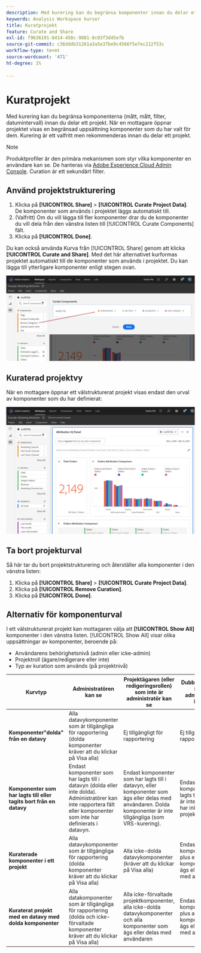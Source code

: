 ```yaml
---
description: Med kurering kan du begränsa komponenter innan du delar ett projekt.
keywords: Analysis Workspace kurser
title: Kuratprojekt
feature: Curate and Share
exl-id: f9636191-8414-458c-9881-8c03f3d45efb
source-git-commit: c36dddb31261a3a5e37be9c4566f5e7ec212f53c
workflow-type: tm+mt
source-wordcount: '471'
ht-degree: 1%

---
```


# Kuratprojekt

Med kurering kan du begränsa komponenterna (mått, mått, filter, datumintervall) innan du delar ett projekt. När en mottagare öppnar projektet visas en begränsad uppsättning komponenter som du har valt för dem. Kurering är ett valfritt men rekommenderas innan du delar ett projekt.

>[!NOTE]
> Produktprofiler är den primära mekanismen som styr vilka komponenter en användare kan se. De hanteras via [Adobe Experience Cloud Admin Console](https://experienceleague.adobe.com/docs/core-services/interface/manage-users-and-products/admin-getting-started.html). Curation är ett sekundärt filter.

## Använd projektstrukturering

1. Klicka på **[!UICONTROL Share]** > **[!UICONTROL Curate Project Data]**.
De komponenter som används i projektet läggs automatiskt till.
1. (Valfritt) Om du vill lägga till fler komponenter drar du de komponenter du vill dela från den vänstra listen till [!UICONTROL Curate Components] fält.
1. Klicka på **[!UICONTROL Done]**.

Du kan också använda Kurva från [!UICONTROL Share] genom att klicka **[!UICONTROL Curate and Share]**. Med det här alternativet kurformas projektet automatiskt till de komponenter som används i projektet. Du kan lägga till ytterligare komponenter enligt stegen ovan.

![](assets/curation-field.png)

## Kuraterad projektvy

När en mottagare öppnar ett välstrukturerat projekt visas endast den urval av komponenter som du har definierat:

![](assets/curate-project.png)

## Ta bort projekturval

Så här tar du bort projektstrukturering och återställer alla komponenter i den vänstra listen:

1. Klicka på **[!UICONTROL Share]** > **[!UICONTROL Curate Project Data]**.
1. Klicka på **[!UICONTROL Remove Curation]**.
1. Klicka på **[!UICONTROL Done]**.

## Alternativ för komponenturval

I ett välstrukturerat projekt kan mottagaren välja att **[!UICONTROL Show All]** komponenter i den vänstra listen. [!UICONTROL Show All] visar olika uppsättningar av komponenter, beroende på:

* Användarens behörighetsnivå (admin eller icke-admin)
* Projektroll (ägare/redigerare eller inte)
* Typ av kuration som används (på projektnivå)

| Kurvtyp | Administratören kan se | Projektägaren (eller redigeringsrollen) som inte är administratör kan se | Dubblettroll som inte är administratör kan se |
| --- | --- | --- | --- |
| **Komponenter&quot;dolda&quot; från en datavy** | Alla datavykomponenter som är tillgängliga för rapportering (dolda komponenter kräver att du klickar på Visa alla) | Ej tillgängligt för rapportering | Ej tillgängligt för rapportering |
| **Komponenter som har lagts till eller tagits bort från en datavy** | Endast komponenter som har lagts till i datavyn (dolda eller inte dolda). Administratörer kan inte rapportera fält eller komponenter som inte har definierats i datavyn. | Endast komponenter som har lagts till i datavyn, eller komponenter som ägs eller delas med användaren. Dolda komponenter är inte tillgängliga (som VRS-kurering). | Endast komponenter som lagts till i DV-filen är inte dolda och har inkluderats i projektkurationen. |
| **Kuraterade komponenter i ett projekt** | Alla datavykomponenter som är tillgängliga för rapportering (dolda komponenter kräver att du klickar på Visa alla) | Alla icke-dolda datavykomponenter (kräver att du klickar på Visa alla) | Endast förvaltade komponenter, plus eventuella komponenter som ägs eller delas med användaren |
| **Kuraterat projekt med en datavy med dolda komponenter** | Alla datakomponenter som är tillgängliga för rapportering (dolda och icke-förvaltade komponenter kräver att du klickar på Visa alla) | Alla icke-förvaltade projektkomponenter, alla icke-dolda datavykomponenter och alla komponenter som ägs eller delas med användaren | Endast förvaltade komponenter, plus alla komponenter som ägs eller delas med användaren |
